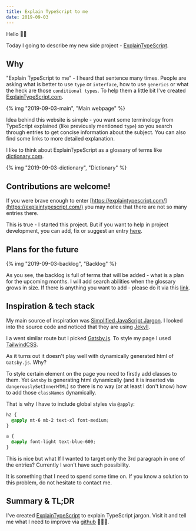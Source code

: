 ```yaml
---
title: Explain TypeScript to me
date: 2019-09-03
---
```


Hello 👋🏻

Today I going to describe my new side project - [ExplainTypeScript](https://explaintypescript.com/).

## Why

"Explain TypeScript to me" - I heard that sentence many times. People are asking what is better to use
`type` or `interface`, how to use `generics` or what the heck are those `conditional types`. To help them a little
bit I've created [ExplainTypeScript.com](https://explaintypescript.com/).

{% img "2019-09-03-main", "Main webpage" %}

Idea behind this website is simple - you want some terminology from TypeScript explained (like previously mentioned `type`) so
you search through entries to get concise information about the subject.
You can also find some links to more detailed explanation.

I like to think about ExplainTypeScript as a glossary of terms like [dictionary.com](https://www.dictionary.com/).

{% img "2019-09-03-dictionary", "Dictionary" %}

## Contributions are welcome!

If you were brave enough to enter [https://explaintypescript.com/](https://explaintypescript.com/) you may
notice that there are not so many entries there.

This is true - I started this project. But if you want to help in project development, you can
add, fix or suggest an entry [here](https://github.com/krzysztofzuraw/explain-typescript/issues?q=is%3Aissue+is%3Aopen+sort%3Aupdated-desc).

## Plans for the future

{% img "2019-09-03-backlog", "Backlog" %}

As you see, the backlog is full of terms that will be added - what is a plan for the upcoming months. I will add
search abilities when the glossary grows in size. If there is anything you want to add - please do it via
this [link](https://github.com/krzysztofzuraw/explain-typescript/issues/new/choose).

## Inspiration & tech stack

My main source of inspiration was [Simplified JavaScript Jargon](http://jargon.js.org/). I looked into
the source code and noticed that they are using [Jekyll](https://jekyllrb.com).

I a went similar route but I picked [Gatsby.js](https://www.gatsbyjs.org/). To style my page I used [TailwindCSS](https://tailwindcss.com/).

As it turns out it doesn't play well with dynamically generated html of `Gatsby.js`. Why?

To style certain element on the page you need to firstly add classes to them. Yet `Gatsby` is generating html dynamically (and it is inserted via `dangerouslySetInnerHTML`) so there is no way (or at least I don't know) how to add those `classNames` dynamically.

That is why I have to include global styles via `@apply`:

```css
h2 {
  @apply mt-6 mb-2 text-xl font-medium;
}

a {
  @apply font-light text-blue-600;
}
```

This is nice but what If I wanted to target only the 3rd paragraph in one of the entries? Currently I won't
have such possibility.

It is something that I need to spend some time on. If you know a solution to this problem, do not hesitate to contact me.

## Summary & TL;DR

I've created [ExplainTypeScript](https://explaintypescript.com/) to explain TypeScript jargon. Visit it
and tell me what I need to improve via [github](https://github.com/krzysztofzuraw/explain-typescript) 👨🏻‍💻.
